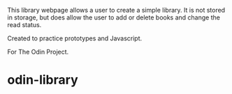 This library webpage allows a user to create a simple library.  It is not stored in storage, but does allow the user to add or delete books and change the read status.

Created to practice prototypes and Javascript.

For The Odin Project.

# odin-library